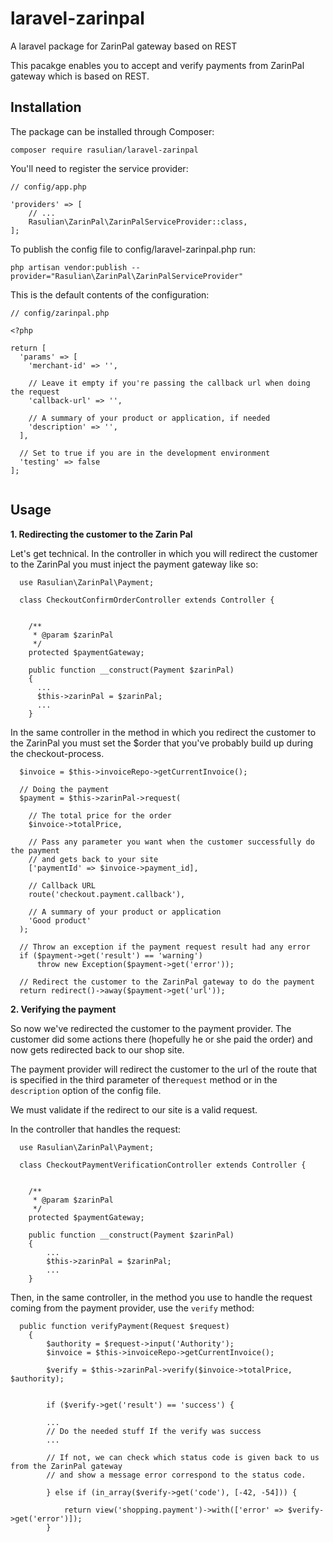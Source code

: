 # laravel-zarinpal
A laravel package for ZarinPal gateway based on REST

This pacakge enables you to accept and verify payments from ZarinPal gateway which is based on REST.

## Installation
The package can be installed through Composer:
```
composer require rasulian/laravel-zarinpal
```
  
You'll need to register the service provider:
```
// config/app.php

'providers' => [
    // ...
    Rasulian\ZarinPal\ZarinPalServiceProvider::class,
];
```

To publish the config file to config/laravel-zarinpal.php run:
```
php artisan vendor:publish --provider="Rasulian\ZarinPal\ZarinPalServiceProvider"
```

This is the default contents of the configuration:

```
// config/zarinpal.php

<?php

return [
  'params' => [
    'merchant-id' => '',

    // Leave it empty if you're passing the callback url when doing the request
    'callback-url' => '',

    // A summary of your product or application, if needed
    'description' => '',
  ],

  // Set to true if you are in the development environment
  'testing' => false
];


```

## Usage

**1. Redirecting the customer to the Zarin Pal**

Let's get technical. In the controller in which you will redirect the customer to the ZarinPal you must inject the payment gateway like so:

```
  use Rasulian\ZarinPal\Payment;

  class CheckoutConfirmOrderController extends Controller {


    /**
     * @param $zarinPal
     */
    protected $paymentGateway;

    public function __construct(Payment $zarinPal)
    {
      ...
      $this->zarinPal = $zarinPal;
      ...
    }
```

In the same controller in the method in which you redirect the customer to the ZarinPal you must set the $order that you've probably build up during the checkout-process.

```
  $invoice = $this->invoiceRepo->getCurrentInvoice();

  // Doing the payment
  $payment = $this->zarinPal->request(
  
    // The total price for the order
    $invoice->totalPrice,

    // Pass any parameter you want when the customer successfully do the payment
    // and gets back to your site
    ['paymentId' => $invoice->payment_id],

    // Callback URL
    route('checkout.payment.callback'),

    // A summary of your product or application
    'Good product'
  );

  // Throw an exception if the payment request result had any error
  if ($payment->get('result') == 'warning')
      throw new Exception($payment->get('error'));

  // Redirect the customer to the ZarinPal gateway to do the payment
  return redirect()->away($payment->get('url'));
```


**2. Verifying the payment**

So now we've redirected the customer to the payment provider. The customer did some actions there (hopefully he or she paid the order) and now gets redirected back to our shop site.

The payment provider will redirect the customer to the url of the route that is specified in the third parameter of the`request` method or in the `description` option of the config file.

We must validate if the redirect to our site is a valid request.

In the controller that handles the request:

```
  use Rasulian\ZarinPal\Payment;

  class CheckoutPaymentVerificationController extends Controller {


    /**
     * @param $zarinPal
     */
    protected $paymentGateway;

    public function __construct(Payment $zarinPal)
    {
        ...
        $this->zarinPal = $zarinPal;
        ...
    }
```

Then, in the same controller, in the method you use to handle the request coming from the payment provider, use the `verify` method:

```
  public function verifyPayment(Request $request)
    {
        $authority = $request->input('Authority');
        $invoice = $this->invoiceRepo->getCurrentInvoice();
    
        $verify = $this->zarinPal->verify($invoice->totalPrice, $authority);

        
        if ($verify->get('result') == 'success') {
        
        ...
        // Do the needed stuff If the verify was success
        ...
        
        // If not, we can check which status code is given back to us from the ZarinPal gateway
        // and show a message error correspond to the status code.
        
        } else if (in_array($verify->get('code'), [-42, -54])) {

            return view('shopping.payment')->with(['error' => $verify->get('error')]);
        }
```

